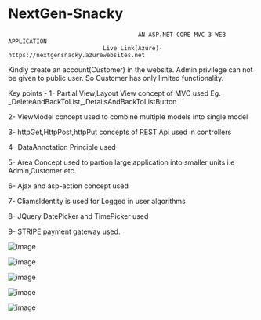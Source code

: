 # NextGen-Snacky
                                         AN ASP.NET CORE MVC 3 WEB APPLICATION
                               Live Link(Azure)- https://nextgensnacky.azurewebsites.net
                              
Kindly create an account(Customer) in the website. Admin privilege can not be given to public user. So Customer has only limited functionality.

Key points - 
1- Partial View,Layout View concept of MVC used
		Eg. _DeleteAndBackToList,_DetailsAndBackToListButton
		
2- ViewModel concept used to combine multiple models into single model
		
3- httpGet,HttpPost,httpPut concepts of REST Api used in controllers

4- DataAnnotation Principle used

5- Area Concept used to partion large application into smaller units i.e Admin,Customer etc.

6- Ajax and asp-action concept used

7- CliamsIdentity is used for Logged in user algorithms

8- JQuery DatePicker and TimePicker used

9- STRIPE payment gateway used.

![image](https://user-images.githubusercontent.com/48886326/159074464-489c113a-1b10-42b0-b242-32d4e4488c34.png)
                                                       
![image](https://user-images.githubusercontent.com/48886326/159104751-2728fd6b-98bc-436f-beb2-abf278ebad1c.png)

![image](https://user-images.githubusercontent.com/48886326/159104762-26fadc3e-bb5f-4484-925f-1441736bfefd.png)

![image](https://user-images.githubusercontent.com/48886326/159104779-6a9fe384-909e-4d3a-ae1f-2dfc90ec2eb6.png)

![image](https://user-images.githubusercontent.com/48886326/159104830-c5c87ba0-0453-4ad8-8d0f-70b401168834.png)
